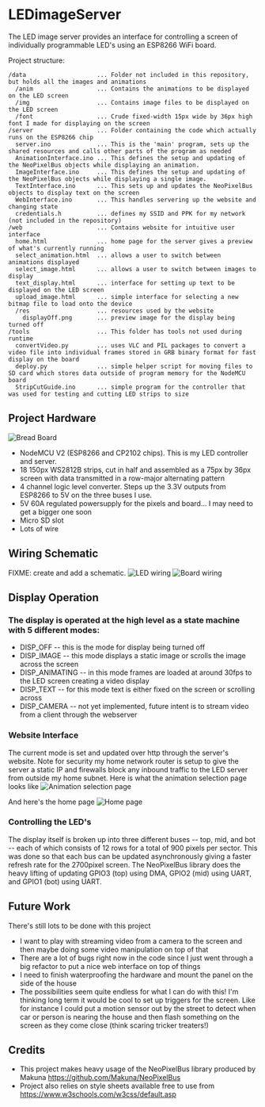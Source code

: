 # LEDimageServer
The LED image server provides an interface for controlling a screen of individually programmable LED's using an ESP8266 WiFi board.

Project structure:
```
/data                    ... Folder not included in this repository, but holds all the images and animations
  /anim                  ... Contains the animations to be displayed on the LED screen
  /img                   ... Contains image files to be displayed on the LED screen
  /font                  ... Crude fixed-width 15px wide by 36px high font I made for displaying on the screen
/server                  ... Folder containing the code which actually runs on the ESP8266 chip
  server.ino             ... This is the 'main' program, sets up the shared resources and calls other parts of the program as needed
  AnimationInterface.ino ... This defines the setup and updating of the NeoPixelBus objects while displaying an animation.
  ImageInterface.ino     ... This defines the setup and updating of the NeoPixelBus objects while displaying a single image.
  TextInterface.ino      ... This sets up and updates the NeoPixelBus objects to display text on the screen
  WebInterface.ino       ... This handles servering up the website and changing state
  credentials.h          ... defines my SSID and PPK for my network (not included in the repository)
/web                     ... Contains website for intuitive user interface
  home.html              ... home page for the server gives a preview of what's currently running
  select_animation.html  ... allows a user to switch between animations displayed
  select_image.html      ... allows a user to switch between images to display
  text_display.html      ... interface for setting up text to be displayed on the LED screen
  upload_image.html      ... simple interface for selecting a new bitmap file to load onto the device
  /res                   ... resources used by the website
    displayOff.png       ... preview image for the display being turned off
/tools                   ... This folder has tools not used during runtime
  convertVideo.py        ... uses VLC and PIL packages to convert a video file into individual frames stored in GRB binary format for fast display on the board
  deploy.py              ... simple helper script for moving files to SD card which stores data outside of program memory for the NodeMCU board
  StripCutGuide.ino      ... simple program for the controller that was used for testing and cutting LED strips to size
```

## Project Hardware
![Bread Board](https://i.imgur.com/fI3c1ja.png)
 - NodeMCU V2 (ESP8266 and CP2102 chips). This is my LED controller and server.
 - 18 150px WS2812B strips, cut in half and assembled as a 75px by 36px screen with data transmitted in a row-major alternating pattern
 - 4 channel logic level converter. Steps up the 3.3V outputs from ESP8266 to 5V on the three buses I use.
 - 5V 60A regulated powersupply for the pixels and board... I may need to get a bigger one soon
 - Micro SD slot
 - Lots of wire

## Wiring Schematic
 FIXME: create and add a schematic.
![LED wiring](https://i.imgur.com/WgRxYZS.png)
![Board wiring](https://i.imgur.com/xizbI3t.png)

## Display Operation
### The display is operated at the high level as a state machine with 5 different modes:
 - DISP_OFF -- this is the mode for display being turned off
 - DISP_IMAGE -- this mode displays a static image or scrolls the image across the screen
 - DISP_ANIMATING -- in this mode frames are loaded at around 30fps to the LED screen creating a video display
 - DISP_TEXT -- for this mode text is either fixed on the screen or scrolling across
 - DISP_CAMERA -- not yet implemented, future intent is to stream video from a client through the webserver

### Website Interface
The current mode is set and updated over http through the server's website. Note for security my home network router is setup to give the server a static IP and firewalls block any inbound traffic to the LED server from outside my home subnet. Here is what the animation selection page looks like
![Animation selection page](https://i.imgur.com/VtC7KcV.png)

And here's the home page
![Home page](https://i.imgur.com/yvMcvck.png)

### Controlling the LED's
The display itself is broken up into three different buses -- top, mid, and bot -- each of which consists of 12 rows for a total of 900 pixels per sector. This was done so that each bus can be updated asynchronously giving a faster refresh rate for the 2700pixel screen. The NeoPixelBus library does the heavy lifting of updating GPIO3 (top) using DMA, GPIO2 (mid) using UART, and GPIO1 (bot) using UART.

## Future Work
There's still lots to be done with this project
- I want to play with streaming video from a camera to the screen and then maybe doing some video manipulation on top of that
- There are a lot of bugs right now in the code since I just went through a big refactor to put a nice web interface on top of things
- I need to finish waterproofing the hardware and mount the panel on the side of the house
- The possibilities seem quite endless for what I can do with this! I'm thinking long term it would be cool to set up triggers for the screen. Like for instance I could put a motion sensor out by the street to detect when car or person is nearing the house and then flash something on the screen as they come close (think scaring tricker treaters!)

## Credits
- This project makes heavy usage of the NeoPixelBus library produced by Makuna https://github.com/Makuna/NeoPixelBus
- Project also relies on style sheets available free to use from https://www.w3schools.com/w3css/default.asp
